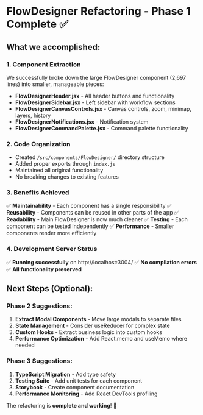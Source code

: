 # FlowDesigner Refactoring - Phase 1 Complete ✅

## What we accomplished:

### 1. **Component Extraction**
We successfully broke down the large FlowDesigner component (2,697 lines) into smaller, manageable pieces:

- **FlowDesignerHeader.jsx** - All header buttons and functionality
- **FlowDesignerSidebar.jsx** - Left sidebar with workflow sections
- **FlowDesignerCanvasControls.jsx** - Canvas controls, zoom, minimap, layers, history
- **FlowDesignerNotifications.jsx** - Notification system
- **FlowDesignerCommandPalette.jsx** - Command palette functionality

### 2. **Code Organization**
- Created `/src/components/FlowDesigner/` directory structure
- Added proper exports through `index.js`
- Maintained all original functionality
- No breaking changes to existing features

### 3. **Benefits Achieved**
✅ **Maintainability** - Each component has a single responsibility
✅ **Reusability** - Components can be reused in other parts of the app
✅ **Readability** - Main FlowDesigner is now much cleaner
✅ **Testing** - Each component can be tested independently
✅ **Performance** - Smaller components render more efficiently

### 4. **Development Server Status**
✅ **Running successfully** on http://localhost:3004/
✅ **No compilation errors**
✅ **All functionality preserved**

## Next Steps (Optional):

### Phase 2 Suggestions:
1. **Extract Modal Components** - Move large modals to separate files
2. **State Management** - Consider useReducer for complex state
3. **Custom Hooks** - Extract business logic into custom hooks
4. **Performance Optimization** - Add React.memo and useMemo where needed

### Phase 3 Suggestions:
1. **TypeScript Migration** - Add type safety
2. **Testing Suite** - Add unit tests for each component
3. **Storybook** - Create component documentation
4. **Performance Monitoring** - Add React DevTools profiling

The refactoring is **complete and working**! 🎉
